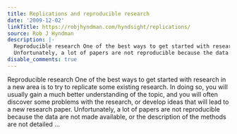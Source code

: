 ```yaml
---
title: Replications and reproducible research
date: '2009-12-02'
linkTitle: https://robjhyndman.com/hyndsight/replications/
source: Rob J Hyndman
description: |-
  Reproducible research One of the best ways to get started with research in a new area is to try to replicate some existing research. In doing so, you will usually gain a much better understanding of the topic, and you will often discover some problems with the research, or develop ideas that will lead to a new research paper.
  Unfortunately, a lot of papers are not reproducible because the data are not made available, or the description of the methods are not detailed ...
disable_comments: true
---
```

Reproducible research One of the best ways to get started with research in a new area is to try to replicate some existing research. In doing so, you will usually gain a much better understanding of the topic, and you will often discover some problems with the research, or develop ideas that will lead to a new research paper.
Unfortunately, a lot of papers are not reproducible because the data are not made available, or the description of the methods are not detailed ...